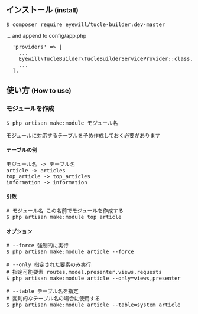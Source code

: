 ## インストール <small>(install)</small>

<pre>
$ composer require eyewill/tucle-builder:dev-master
</pre>

... and append to config/app.php

<pre>
  'providers' => [
    ...
    Eyewill\TucleBuilder\TucleBuilderServiceProvider::class,
    ...
  ],
</pre>

## 使い方 <small>(How to use)</small>

### モジュールを作成

<pre>
$ php artisan make:module モジュール名
</pre>

モジュールに対応するテーブルを予め作成しておく必要があります

#### テーブルの例

<pre>
モジュール名 -> テーブル名
article -> articles
top_article -> top_articles
information -> information
</pre>

#### 引数

<pre>
# モジュール名 この名前でモジュールを作成する
$ php artisan make:module top_article
</pre>

#### オプション

<pre>
# --force 強制的に実行
$ php artisan make:module article --force

# --only 指定された要素のみ実行
# 指定可能要素 routes,model,presenter,views,requests
$ php artisan make:module article --only=views,presenter

# --table テーブル名を指定
# 変則的なテーブル名の場合に使用する
$ php artisan make:module article --table=system_article
</pre>
